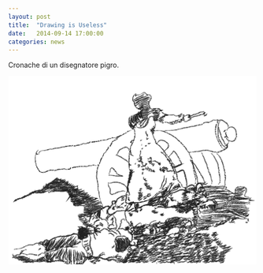 ```yaml
---
layout: post
title:  "Drawing is Useless"
date:   2014-09-14 17:00:00
categories: news
---
```


Cronache di un disegnatore pigro.

![Alt text](/images/goya.png)
